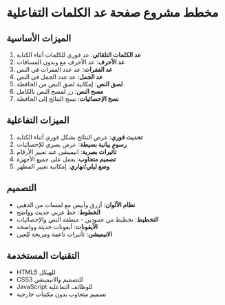 # مخطط مشروع صفحة عد الكلمات التفاعلية

## الميزات الأساسية
1. **عد الكلمات التلقائي**: عد فوري للكلمات أثناء الكتابة
2. **عد الأحرف**: عد الأحرف مع وبدون المسافات
3. **عد الفقرات**: عد عدد الفقرات في النص
4. **عد الجمل**: عد عدد الجمل في النص
5. **لصق النص**: إمكانية لصق النص من الحافظة
6. **مسح النص**: زر لمسح النص بالكامل
7. **نسخ الإحصائيات**: نسخ النتائج إلى الحافظة

## الميزات التفاعلية
1. **تحديث فوري**: عرض النتائج بشكل فوري أثناء الكتابة
2. **رسوم بيانية بسيطة**: عرض بصري للإحصائيات
3. **تأثيرات بصرية**: انيميشن عند تغيير الأرقام
4. **تصميم متجاوب**: يعمل على جميع الأجهزة
5. **وضع ليلي/نهاري**: إمكانية تغيير المظهر

## التصميم
- **نظام الألوان**: أزرق وأبيض مع لمسات من الذهبي
- **الخطوط**: خط عربي حديث وواضح
- **التخطيط**: تخطيط من عمودين - منطقة النص والإحصائيات
- **الأيقونات**: أيقونات حديثة وواضحة
- **الانيميشن**: تأثيرات ناعمة ومريحة للعين

## التقنيات المستخدمة
- HTML5 للهيكل
- CSS3 للتصميم والانيميشن
- JavaScript للوظائف التفاعلية
- تصميم متجاوب بدون مكتبات خارجية

